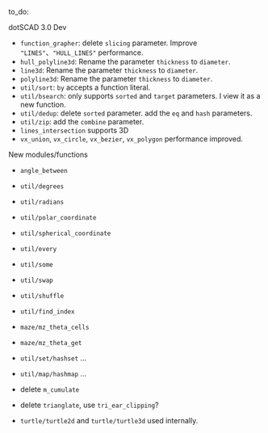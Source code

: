 to_do:



dotSCAD 3.0 Dev

- `function_grapher`: delete `slicing` parameter. Improve `"LINES"`、`"HULL_LINES"` performance.
- `hull_polyline3d`: Rename the parameter `thickness` to `diameter`.
- `line3d`: Rename the parameter `thickness` to `diameter`.
- `polyline3d`: Rename the parameter `thickness` to `diameter`.
- `util/sort`: `by` accepts a function literal.
- `util/bsearch`: only supports `sorted` and `target` parameters. I view it as a new function.
- `util/dedup`: delete `sorted` parameter. add the `eq` and `hash` parameters.
- `util/zip`: add the `combine` parameter.
- `lines_intersection` supports 3D
- `vx_union`, `vx_circle`, `vx_bezier`, `vx_polygon` performance improved.

New modules/functions

- `angle_between`
- `util/degrees`
- `util/radians`
- `util/polar_coordinate`
- `util/spherical_coordinate`
- `util/every`
- `util/some`
- `util/swap`
- `util/shuffle`
- `util/find_index`
- `maze/mz_theta_cells`
- `maze/mz_theta_get`
- `util/set/hashset` ...
- `util/map/hashmap` ...

- delete `m_cumulate`
- delete `trianglate`, use `tri_ear_clipping`?
- `turtle/turtle2d` and `turtle/turtle3d` used internally.
